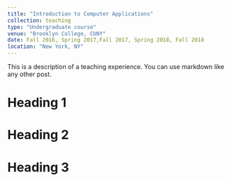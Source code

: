 ```yaml
---
title: "Introduction to Computer Applications"
collection: teaching
type: "Undergraduate course"
venue: "Brooklyn College, CUNY"
date: Fall 2016, Spring 2017,Fall 2017, Spring 2018, Fall 2018
location: "New York, NY"
---
```


This is a description of a teaching experience. You can use markdown like any other post.

Heading 1
======

Heading 2
======

Heading 3
======
